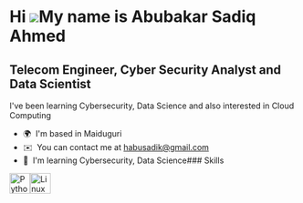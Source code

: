 Hi ![](https://user-images.githubusercontent.com/18350557/176309783-0785949b-9127-417c-8b55-ab5a4333674e.gif)My name is Abubakar Sadiq Ahmed
============================================================================================================================================

Telecom Engineer, Cyber Security Analyst and Data Scientist
-----------------------------------------------------------

I've been learning Cybersecurity, Data Science and also interested in Cloud Computing

*   🌍  I'm based in Maiduguri
*   ✉️  You can contact me at [habusadik@gmail.com](mailto:habusadik@gmail.com)
*   🧠  I'm learning Cybersecurity, Data Science### Skills 
<p align="left">
<a href="https://www.python.org/" target="_blank" rel="noreferrer"><img src="https://raw.githubusercontent.com/danielcranney/readme-generator/main/public/icons/skills/python-colored.svg" width="36" height="36" alt="Python" /></a><a href="https://www.linux.org" target="_blank" rel="noreferrer"><img src="https://raw.githubusercontent.com/danielcranney/readme-generator/main/public/icons/skills/linux-colored.svg" width="36" height="36" alt="Linux" /></a>
                    </p>
                    
                  
